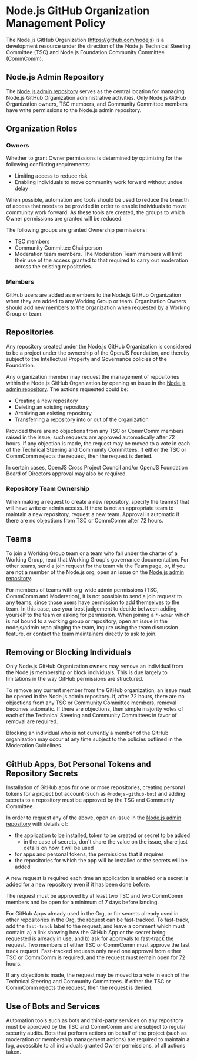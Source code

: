 # Node.js GitHub Organization Management Policy

The Node.js GitHub Organization (https://github.com/nodejs) is
a development resource under the direction
of the Node.js Technical Steering Committee (TSC) and Node.js Foundation
Community Committee (CommComm).

## Node.js Admin Repository

The [Node.js admin repository][nodejs/admin] serves as the
central location for managing Node.js GitHub Organization administrative
activities. Only Node.js GitHub Organization owners, TSC members, and Community
Committee members have write permissions to the Node.js admin repository.

## Organization Roles

### Owners

Whether to grant Owner permissions is determined by optimizing
for the following conflicting requirements:

* Limiting access to reduce risk
* Enabling individuals to move community work forward without undue delay

When possible, automation and tools should be used to reduce the breadth of
access that needs to be provided in order to enable individuals to move
community work forward. As these tools are created, the groups to which
Owner permissions are granted will be reduced.

The following groups are granted Ownership permissions:

* TSC members
* Community Committee Chairperson
* Moderation team members. The Moderation Team members
will limit their use of the access granted to that required to carry out
moderation across the existing repositories.

### Members

GitHub users are added as members to the Node.js GitHub Organization when they
are added to any Working Group or team. Organization Owners should add new
members to the organization when requested by a Working Group or team.

## Repositories

Any repository created under the Node.js GitHub Organization is considered to be
a project under the ownership of the OpenJS Foundation, and thereby subject
to the Intellectual Property and Governance policies of the Foundation.

Any organization member may request the management of repositories within the
Node.js GitHub Organization by opening an issue in the
[Node.js admin repository][nodejs/admin]. The actions requested could be:

- Creating a new repository
- Deleting an existing repository
- Archiving an existing repository
- Transferring a repository into or out of the organization

Provided there are no objections from any TSC or CommComm members raised in
the issue, such requests are approved automatically after 72 hours. If any
objection is made, the request may be moved to a vote in each of the
Technical Steering and Community Committees. If either the TSC or CommComm
rejects the request, then the request is denied.

In certain cases, OpenJS Cross Project Council and/or OpenJS Foundation Board
of Directors approval may also be required.

### Repository Team Ownership

When making a request to create a new repository, specify the team(s) that will
have write or admin access. If there is not an appropriate team to maintain a
new repository, request a new team. Approval is automatic if there are no
objections from TSC or CommComm after 72 hours.

## Teams

To join a Working Group team or a team who fall under the charter of a Working
Group, read that Working Group's governance documentation. For other teams, send
a join request for the team via the Team page, or, if you are not a member of
the Node.js org, open an issue on the [Node.js admin repository][nodejs/admin].

For members of teams with org-wide admin permissions (TSC, CommComm and
Moderation), it is not possible to send a join request to any teams, since
those users have permission to add themselves to the team. In this case, use
your best judgement to decide between adding yourself to the team or asking for
permission. When joining a `*-admin` which is not bound to a working group or
repository, open an issue in the nodejs/admin repo pinging the team,
inquire using the team discussion feature, or contact the team maintainers directly to ask
to join.

## Removing or Blocking Individuals

Only Node.js GitHub Organization owners may remove an individual from the
Node.js membership or block individuals. This is due largely to
limitations in the way GitHub permissions are structured.

To remove any current member from the GitHub organization, an issue must be
opened in the Node.js admin repository. If, after 72 hours, there are no
objections from any TSC or Community Committee members, removal becomes
automatic. If there are objections, then simple majority votes of each of the
Technical Steering and Community Committees in favor of removal are required.

Blocking an individual who is not currently a member of the GitHub organization
may occur at any time subject to the policies outlined in the Moderation
Guidelines.

## GitHub Apps, Bot Personal Tokens and Repository Secrets

Installation of GitHub apps for one or more repositories, creating personal
tokens for a project bot account (such as `@nodejs-github-bot`) and adding 
secrets to a repository must be approved by the TSC and Community Committee.

In order to request any of the above, open an issue in the 
[Node.js admin repository][nodejs/admin] with details of:

* the application to be installed, token to be created or secret to be added
  * in the case of secrets, don't share the value on the issue, share just 
    details on how it will be used
* for apps and personal tokens, the permissions that it requires
* the repositories for which the app will be installed or the secrets will be 
  added

A new request is required each time an application is enabled or a secret is 
added for a new repository even if it has been done before.

The request must be approved by at least two TSC and two CommComm members and
be open for a minimum of 7 days before landing. 

For GitHub Apps already used in the Org, or for secrets already used in other
repositories in the Org, the request can be fast-tracked. To fast-track, add
the `fast-track` label to the request, and leave a comment which must contain:
a) a link showing how the GitHub App or the secret being requested is already 
in use, and b) ask for approvals to fast-track the request. Two members of 
either TSC or CommComm must approve the fast track request. Fast-tracked 
requests only need one approval from either TSC or CommComm is required, and 
the request must  remain open for 72 hours.

If any objection is made, the request may be moved to a vote in each of the
Technical Steering and Community Committees. If either the TSC or CommComm
rejects the request, then the request is denied.

## Use of Bots and Services

Automation tools such as bots and third-party services on any repository must
be approved by the TSC and CommComm and are subject to regular security audits.
Bots that perform actions on behalf of the project (such as moderation or membership
management actions) are required to maintain a log, accessible to all individuals
granted Owner permissions, of all actions taken.

[nodejs/admin]: https://github.com/nodejs/admin
